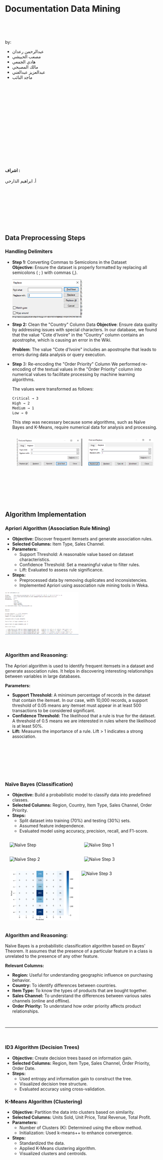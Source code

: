 <br>
<br>
<br>
<br>
<br>
<br>

# Documentation Data Mining

<br>
<br>
<br>

by:

- عبدالرحمن رعدان
- مصعب الحبيشي
- هادي الجمعي
- مالك المصبحي
- عبدالعزيز عبدالغني
- ماجد النائب

<br>
<br>
<br>
<br>
<br>
<br>
<br>
<br>
<br>
<br>
<br>
<br>
<br>
<br>

<br>

#### اشراف :

أ. ابراهيم الذارحي
<br>
<br>
<br>
<br>
<br>
<br>
<br>
<br>
<br>

## Data Preprocessing Steps

### Handling Delimiters

- **Step 1:** Converting Commas to Semicolons in the Dataset  
 **Objective:** Ensure the dataset is properly formatted by replacing all semicolons ( ; ) with commas (,).

  <div style="display: flex; justify-content: space-between;">
  <img src="./images/simicolon.png" alt="simicolon" width="48%">
</div>

- **Step 2:** Clean the "Country" Column Data
  **Objective**: Ensure data quality by addressing issues with special characters. In our database, we found that the value "Cote d'Ivoire" in the "Country" column contains an apostrophe, which is causing an error in the Wiki.

  **Problem**: The value "Cote d'Ivoire" includes an apostrophe that leads to errors during data analysis or query execution.

- **Step** 3: Re-encoding the "Order Priority" Column
  We performed re-encoding of the textual values in the "Order Priority" column into numerical values to facilitate processing by machine learning algorithms.

  The values were transformed as follows:

  ```
  Critical → 3
  High → 2
  Medium → 1
  Low → 0
  ```

  This step was necessary because some algorithms, such as Naïve Bayes and K-Means, require numerical data for analysis and processing.

    <div style="display: flex; justify-content: space-between; padding:15px;">
    <img src="./images/replaceH.png" alt="replaceH" width="48%">
    <img src="./images/replaceM.png" alt="replaceM" width="48%">
  </div>
  <br>
  <br>
  <br>
  <br>
  <br>
  <br>

## Algorithm Implementation

### Apriori Algorithm (Association Rule Mining)

- **Objective:** Discover frequent itemsets and generate association rules.
- **Selected Columns:** Item Type, Sales Channel.
- **Parameters:**
  - Support Threshold: A reasonable value based on dataset characteristics.
  - Confidence Threshold: Set a meaningful value to filter rules.
  - Lift: Evaluated to assess rule significance.
- **Steps:**
  - Preprocessed data by removing duplicates and inconsistencies.
  - Implemented Apriori using association rule mining tools in Weka.

<div style="display: flex; justify-content: space-between;">
  <img src="./images/Apriori.png" alt="Apriori Step 1" width="48%">
</div>
<br>
<br>

### **Algorithm and Reasoning:**

The Apriori algorithm is used to identify frequent itemsets in a dataset and generate association rules. It helps in discovering interesting relationships between variables in large databases.

**Parameters:**

- **Support Threshold:** A minimum percentage of records in the dataset that contain the itemset. In our case, with 10,000 records, a support threshold of 0.05 means any itemset must appear in at least 500 transactions to be considered significant.
- **Confidence Threshold:** The likelihood that a rule is true for the dataset. A threshold of 0.5 means we are interested in rules where the likelihood is at least 50%.
- **Lift:** Measures the importance of a rule. Lift > 1 indicates a strong association.

<br>
<br>
<br>
<br>
<br>
<br>

### Naïve Bayes (Classification)

- **Objective:** Build a probabilistic model to classify data into predefined classes.
- **Selected Columns:** Region, Country, Item Type, Sales Channel, Order Priority.
- **Steps:**
  - Split dataset into training (70%) and testing (30%) sets.
  - Assumed feature independence.
  - Evaluated model using accuracy, precision, recall, and F1-score.

<div style="display: flex; justify-content: space-between; padding:15px;">
  <img src="./images/Naïve.png" alt="Naïve Step " width="48%">
  <img src="./images/Naïve1.png" alt="Naïve Step 1" width="48%">
</div>

<div style="display: flex; justify-content: space-between; padding:15px;">
  <img src="./images/Naïve2.png" alt="Naïve Step 2" width="48%">
  <img src="./images/Naïve3.png" alt="Naïve Step 3" width="48%">
</div>

<div style="display: flex; justify-content: space-between; padding:15px;">
  <img src="./images/Confusion Matrix.png" alt="Naïve Step 3" width="48%">
  <img src="./images/Naïve4.png" alt="Naïve Step 3" width="50%">
</div>

### **Algorithm and Reasoning:**

Naïve Bayes is a probabilistic classification algorithm based on Bayes' Theorem. It assumes that the presence of a particular feature in a class is unrelated to the presence of any other feature.

**Relevant Columns:**

- **Region:** Useful for understanding geographic influence on purchasing behavior.
- **Country:** To identify differences between countries.
- **Item Type:** To know the types of products that are bought together.
- **Sales Channel:** To understand the differences between various sales channels (online and offline).
- **Order Priority:** To understand how order priority affects product relationships.

<br>

---

<br>

### ID3 Algorithm (Decision Trees)

- **Objective:** Create decision trees based on information gain.
- **Selected Columns:** Region, Item Type, Sales Channel, Order Priority, Order Date.
- **Steps:**
  - Used entropy and information gain to construct the tree.
  - Visualized decision tree structure.
  - Evaluated accuracy using cross-validation.

### K-Means Algorithm (Clustering)

- **Objective:** Partition the data into clusters based on similarity.
- **Selected Columns:** Units Sold, Unit Price, Total Revenue, Total Profit.
- **Parameters:**
  - Number of Clusters (K): Determined using the elbow method.
  - Initialization: Used k-means++ to enhance convergence.
- **Steps:**
  - Standardized the data.
  - Applied K-Means clustering algorithm.
  - Visualized clusters and centroids.

<div style="display: flex; justify-content: space-between; padding:15px;">
  <img src="./images/K-Means.png" alt="K-Means Step 2" width="48%">
  <img src="./images/K-Means1.png" alt="K-Means Step 2" width="48%">
</div>
<br>
<br>
<br>
<br>
<br>
<br>
<br>
<br>

## Evaluation Metrics

<div style="display: flex; justify-content: space-between; padding:15px;">
  <img src="./images/feature importance.png" alt="K-Means Step 2" width="48%">
  <img src="./images/cluster visuaiztion.png" alt="K-Means Step 2" width="48%">
</div>

## Results and Insights

<div style="display: flex; justify-content: space-between; padding:15px;">
  <img src="./images/cluster distribution.png" alt="K-Means Step 2" width="48%">
  <img src="./images/decision rules.png" alt="K-Means Step 2" width="48%">
</div>
